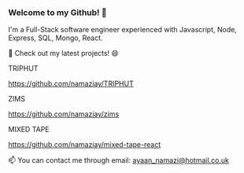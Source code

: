 ### Welcome to my Github! 👋

I'm a Full-Stack software engineer experienced with Javascript, Node, Express, SQL, Mongo, React.

🔭 Check out my latest projects! 😄

TRIPHUT

https://github.com/namaziay/TRIPHUT

ZIMS

https://github.com/namaziay/zims

MIXED TAPE

https://github.com/namaziay/mixed-tape-react



📫  You can contact me through email: ayaan_namazi@hotmail.co.uk

<!--
**namaziay/namaziay** is a ✨ _special_ ✨ repository because its `README.md` (this file) appears on your GitHub profile.

Here are some ideas to get you started:

- 🔭 I’m currently working on ...
- 🌱 I’m currently learning ...
- 👯 I’m looking to collaborate on ...
- 🤔 I’m looking for help with ...
- 💬 Ask me about ...
- 📫 How to reach me: ...
- 😄 Pronouns: ...
- ⚡ Fun fact: ...
-->
